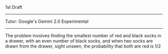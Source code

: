 1st Draft

- - - -

Tutor: Google's Gemini 2.0 Experimental

- - - -

The problem involves finding the smallest number of red and black socks in a drawer, with an even number of black socks, and when two socks are drawn from the drawer, sight unseen, the probability that both are red is 1/2
